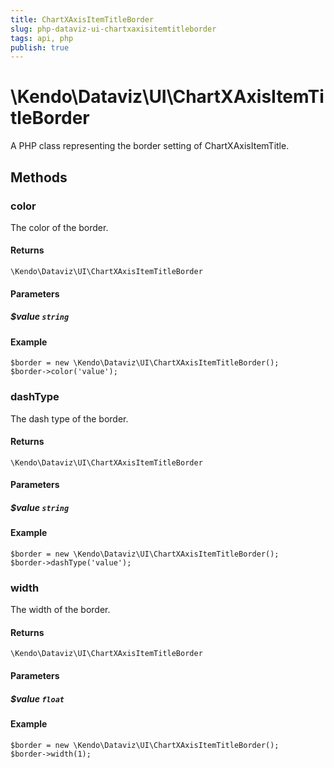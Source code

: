 ```yaml
---
title: ChartXAxisItemTitleBorder
slug: php-dataviz-ui-chartxaxisitemtitleborder
tags: api, php
publish: true
---
```


# \Kendo\Dataviz\UI\ChartXAxisItemTitleBorder

A PHP class representing the border setting of ChartXAxisItemTitle.


## Methods

### color
The color of the border.

#### Returns
`\Kendo\Dataviz\UI\ChartXAxisItemTitleBorder`

#### Parameters

##### $value `string`



#### Example 
    $border = new \Kendo\Dataviz\UI\ChartXAxisItemTitleBorder();
    $border->color('value');

### dashType
The dash type of the border.

#### Returns
`\Kendo\Dataviz\UI\ChartXAxisItemTitleBorder`

#### Parameters

##### $value `string`



#### Example 
    $border = new \Kendo\Dataviz\UI\ChartXAxisItemTitleBorder();
    $border->dashType('value');

### width
The width of the border.

#### Returns
`\Kendo\Dataviz\UI\ChartXAxisItemTitleBorder`

#### Parameters

##### $value `float`



#### Example 
    $border = new \Kendo\Dataviz\UI\ChartXAxisItemTitleBorder();
    $border->width(1);

